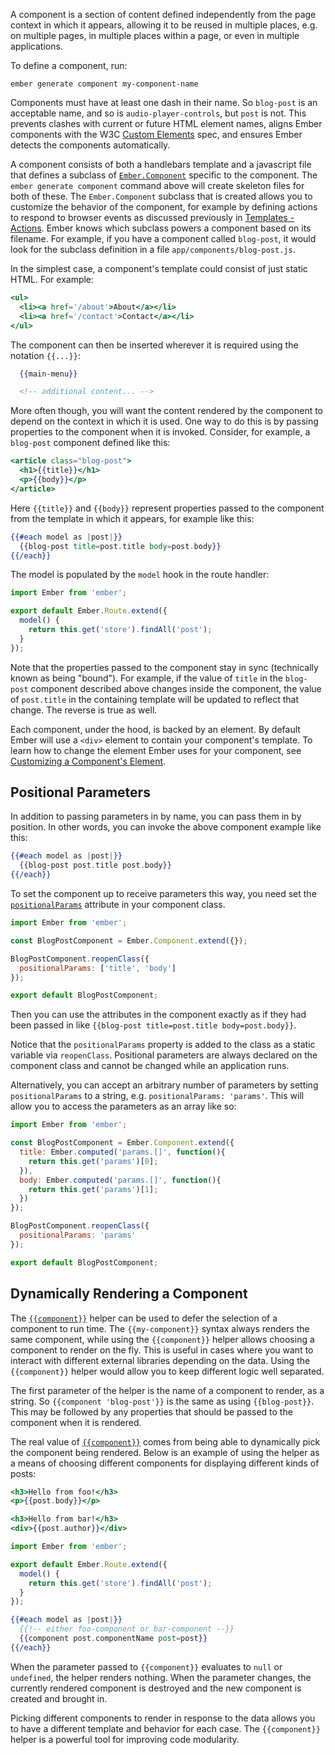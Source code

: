 A component is a section of content defined independently from the page context in which it appears, allowing it to be reused in multiple places, e.g. on multiple pages, in multiple places within a page,
or even in multiple applications.

To define a component, run:

```shell
ember generate component my-component-name
```

Components must have at least one dash in their name. So `blog-post` is an acceptable
name, and so is `audio-player-controls`, but `post` is not. This prevents clashes with
current or future HTML element names, aligns Ember components with the W3C [Custom
Elements](https://dvcs.w3.org/hg/webcomponents/raw-file/tip/spec/custom/index.html)
spec, and ensures Ember detects the components automatically.

A component consists of both a handlebars template and a javascript file that defines a subclass of [`Ember.Component`][1] specific to the component.
The `ember generate component` command above will create skeleton files for both of these.
The `Ember.Component` subclass that is created allows you to customize the behavior of the component,
for example by defining actions to respond to browser events as discussed previously in [Templates - Actions](../../templates/actions).
Ember knows which subclass powers a component based on its filename.
For example, if you have a component called `blog-post`,
it would look for the subclass definition in a file `app/components/blog-post.js`.

[1]: http://emberjs.com/api/classes/Ember.Component.html

In the simplest case, a component's template could consist of just static HTML. For example:

```app/templates/components/main-menu.hbs
<ul>
  <li><a href='/about'>About</a></li>
  <li><a href='/contact'>Contact</a></li>
</ul>
```

The component can then be inserted wherever it is required using the notation `{{...}}`:

```app/templates/index.hbs
  {{main-menu}}

  <!-- additional content... -->
```
More often though, you will want the content rendered by the component to depend on the context in which it is used.
One way to do this is by passing properties to the component when it is invoked. Consider, for example,
a ` blog-post` component defined like this:

```app/templates/components/blog-post.hbs
<article class="blog-post">
  <h1>{{title}}</h1>
  <p>{{body}}</p>
</article>
```
Here `{{title}}` and `{{body}}` represent properties passed to the component from the template in which it appears, for example like this:

```app/templates/index.hbs
{{#each model as |post|}}
  {{blog-post title=post.title body=post.body}}
{{/each}}
```

The model is populated by the `model` hook in the route handler:

```app/routes/index.js
import Ember from 'ember';

export default Ember.Route.extend({
  model() {
    return this.get('store').findAll('post');
  }
});
```
Note that the properties passed to the component stay in sync (technically known as being "bound").
For example, if the value of `title` in the `blog-post` component described above changes inside the component,
the value of `post.title` in the containing template will be updated to reflect that change.
The reverse is true as well.

Each component, under the hood, is backed by an element. By default
Ember will use a `<div>` element to contain your component's template.
To learn how to change the element Ember uses for your component, see
[Customizing a Component's
Element](../customizing-a-components-element).

## Positional Parameters

In addition to passing parameters in by name, you can pass them in by position.
In other words, you can invoke the above component example like this:

```app/templates/index.hbs
{{#each model as |post|}}
  {{blog-post post.title post.body}}
{{/each}}
```

To set the component up to receive parameters this way, you need
set the [`positionalParams`][2] attribute in your component class.

[2]: http://emberjs.com/api/classes/Ember.Component.html#property_positionalParams

```app/components/blog-post.js
import Ember from 'ember';

const BlogPostComponent = Ember.Component.extend({});

BlogPostComponent.reopenClass({
  positionalParams: ['title', 'body']
});

export default BlogPostComponent;
```

Then you can use the attributes in the component exactly as if they had been
passed in like `{{blog-post title=post.title body=post.body}}`.

Notice that the `positionalParams` property is added to the class as a
static variable via `reopenClass`. Positional parameters are always declared on
the component class and cannot be changed while an application runs.

Alternatively, you can accept an arbitrary number of parameters by
setting `positionalParams` to a string, e.g. `positionalParams: 'params'`. This
will allow you to access the parameters as an array like so:

```app/components/blog-post.js
import Ember from 'ember';

const BlogPostComponent = Ember.Component.extend({
  title: Ember.computed('params.[]', function(){
    return this.get('params')[0];
  }),
  body: Ember.computed('params.[]', function(){
    return this.get('params')[1];
  })
});

BlogPostComponent.reopenClass({
  positionalParams: 'params'
});

export default BlogPostComponent;
```

## Dynamically Rendering a Component

The [`{{component}}`][2] helper can be used to defer the selection of a component to
run time. The `{{my-component}}` syntax always renders the same component,
while using the `{{component}}` helper allows choosing a component to render on
the fly. This is useful in cases where you want to interact with different
external libraries depending on the data. Using the `{{component}}` helper would
allow you to keep different logic well separated.

The first parameter of the helper is the name of a component to render, as a string.
So `{{component 'blog-post'}}` is the same as using `{{blog-post}}`.
This may be followed by any properties that should be passed to the component when it is rendered.

The real value of [`{{component}}`][2] comes from being able to dynamically pick
the component being rendered. Below is an example of using the helper as a
means of choosing different components for displaying different kinds of posts:

[2]: http://emberjs.com/api/classes/Ember.Templates.helpers.html#method_component

```app/templates/components/foo-component.hbs
<h3>Hello from foo!</h3>
<p>{{post.body}}</p>
```

```app/templates/components/bar-component.hbs
<h3>Hello from bar!</h3>
<div>{{post.author}}</div>
```

```app/routes/index.js
import Ember from 'ember';

export default Ember.Route.extend({
  model() {
    return this.get('store').findAll('post');
  }
});
```

```app/templates/index.hbs
{{#each model as |post|}}
  {{!-- either foo-component or bar-component --}}
  {{component post.componentName post=post}}
{{/each}}
```

When the parameter passed to `{{component}}` evaluates to `null` or `undefined`,
the helper renders nothing. When the parameter changes, the currently rendered
component is destroyed and the new component is created and brought in.

Picking different components to render in response to the data allows you to
have a different template and behavior for each case. The `{{component}}` helper
is a powerful tool for improving code modularity.
